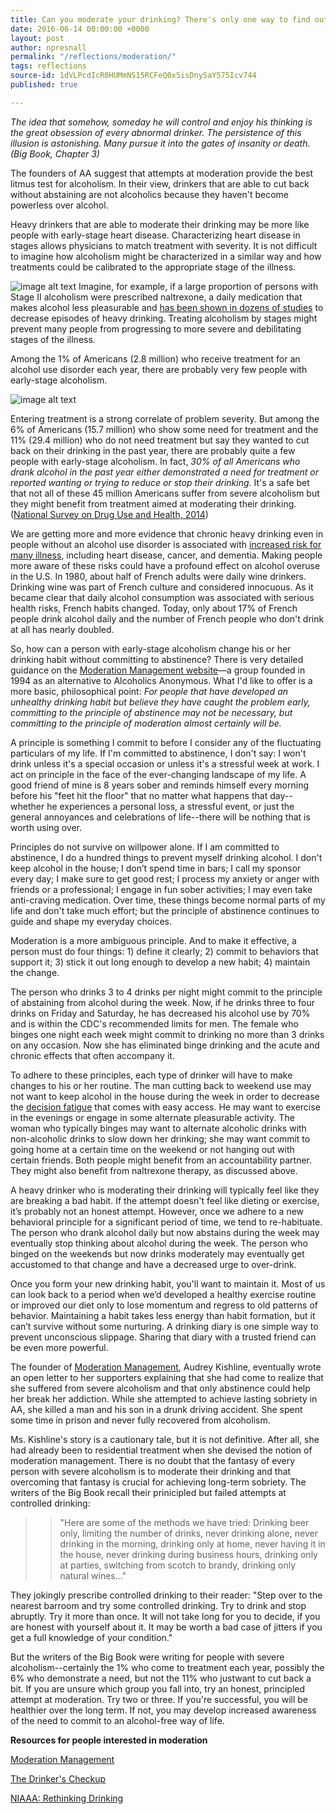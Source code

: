 ```yaml
---
title: Can you moderate your drinking? There's only one way to find out.
date: 2016-06-14 00:00:00 +0000
layout: post
author: npresnall
permalink: "/reflections/moderation/"
tags: reflections
source-id: 1dVLPcdIcR0HUMmNS15RCFeQ0x5isDnySaY575Icv744
published: true

---
```

_The idea that somehow, someday he will control and enjoy his thinking is the great obsession of every abnormal drinker. The persistence of this illusion is astonishing. Many pursue it into the gates of insanity or death. (Big Book, Chapter 3)_

The founders of AA suggest that attempts at moderation provide the best litmus test for alcoholism. In their view, drinkers that are able to cut back without abstaining are not alcoholics because they haven't become powerless over alcohol.

Heavy drinkers that are able to moderate their drinking may be more like people with early-stage heart disease.<!--more--> Characterizing heart disease in stages allows physicians to match treatment with severity. It is not difficult to imagine how alcoholism might be characterized in a similar way and how treatments could be calibrated to the appropriate stage of the illness.

![image alt text](https://forestryio.s3-us-west-2.amazonaws.com/iqhwqbr8oigfyq/public/bFIobw8KrrI4HrmxUwJwdg_img_0.png)
Imagine, for example, if a large proportion of persons with Stage II alcoholism were prescribed naltrexone, a daily medication that makes alcohol less pleasurable and [has been shown in dozens of studies](http://www.ncbi.nlm.nih.gov/pubmed/23075288) to decrease episodes of heavy drinking. Treating alcoholism by stages might prevent many people from progressing to more severe and debilitating stages of the illness.

Among the 1% of Americans (2.8 million) who receive treatment for an alcohol use disorder each year, there are probably very few people with early-stage alcoholism.

![image alt text](https://forestryio.s3-us-west-2.amazonaws.com/iqhwqbr8oigfyq/public/bFIobw8KrrI4HrmxUwJwdg_img_2.png)

Entering treatment is a strong correlate of problem severity. But among the 6% of Americans (15.7 million) who show some need for treatment and the 11% (29.4 million) who do not need treatment but say they wanted to cut back on their drinking in the past year, there are probably quite a few people with early-stage alcoholism. In fact, _30% of all Americans who drank alcohol in the past year either demonstrated a need for treatment or reported wanting or trying to reduce or stop their drinking._ It's a safe bet that not all of these 45 million Americans suffer from severe alcoholism but they might benefit from treatment aimed at moderating their drinking. ([National Survey on Drug Use and Health, 2014](http://www.icpsr.umich.edu/icpsrweb/NAHDAP/studies/36361))

We are getting more and more evidence that chronic heavy drinking even in people without an alcohol use disorder is associated with [increased risk for many illness](http://pubs.niaaa.nih.gov/publications/RethinkingDrinking/Rethinking_Drinking.pdf), including heart disease, cancer, and dementia. Making people more aware of these risks could have a profound effect on alcohol overuse in the U.S. In 1980, about half of French adults were daily wine drinkers. Drinking wine was part of French culture and considered innocuous. As it became clear that daily alcohol consumption was associated with serious health risks, French habits changed. Today, only about 17% of French people drink alcohol daily and the number of French people who don't drink at all has nearly doubled.

So, how can a person with early-stage alcoholism change his or her drinking habit without committing to abstinence? There is very detailed guidance on the [Moderation Management website](http://moderation.org/)—a group founded in 1994 as an alternative to Alcoholics Anonymous. What I'd like to offer is a more basic, philosophical point: _For people that have developed an unhealthy drinking habit but believe they have caught the problem early, committing to the principle of abstinence may not be necessary, but committing to the principle of moderation almost certainly will be._

A principle is something I commit to before I consider any of the fluctuating particulars of my life. If I'm committed to abstinence, I don't say: I won't drink unless it's a special occasion or unless it's a stressful week at work. I act on principle in the face of the ever-changing landscape of my life. A good friend of mine is 8 years sober and reminds himself every morning before his "feet hit the floor" that no matter what happens that day--whether he experiences a personal loss, a stressful event, or just the general annoyances and celebrations of life--there will be nothing that is worth using over.

Principles do not survive on willpower alone. If I am committed to abstinence, I do a hundred things to prevent myself drinking alcohol. I don't keep alcohol in the house; I don’t spend time in bars; I call my sponsor every day; I make sure to get good rest; I process my anxiety or anger with friends or a professional; I engage in fun sober activities; I may even take anti-craving medication. Over time, these things become normal parts of my life and don't take much effort; but the principle of abstinence continues to guide and shape my everyday choices.

Moderation is a more ambiguous principle. And to make it effective, a person must do four things: 1) define it clearly; 2) commit to behaviors that support it; 3) stick it out long enough to develop a new habit; 4) maintain the change.

The person who drinks 3 to 4 drinks per night might commit to the principle of abstaining from alcohol during the week. Now, if he drinks three to four drinks on Friday and Saturday, he has decreased his alcohol use by 70% and is within the CDC's recommended limits for men. The female who binges one night each week might commit to drinking no more than 3 drinks on any occasion. Now she has eliminated binge drinking and the acute and chronic effects that often accompany it.

To adhere to these principles, each type of drinker will have to make changes to his or her routine. The man cutting back to weekend use may not want to keep alcohol in the house during the week in order to decrease the [decision fatigue](http://www.nytimes.com/2011/08/21/magazine/do-you-suffer-from-decision-fatigue.html?_r=0) that comes with easy access. He may want to exercise in the evenings or engage in some alternate pleasurable activity. The woman who typically binges may want to alternate alcoholic drinks with non-alcoholic drinks to slow down her drinking; she may want commit to going home at a certain time on the weekend or not hanging out with certain friends. Both people might benefit from an accountability partner. They might also benefit from naltrexone therapy, as discussed above.

A heavy drinker who is moderating their drinking will typically feel like they are breaking a bad habit. If the attempt doesn't feel like dieting or exercise, it’s probably not an honest attempt. However, once we adhere to a new behavioral principle for a significant period of time, we tend to re-habituate. The person who drank alcohol daily but now abstains during the week may eventually stop thinking about alcohol during the week. The person who binged on the weekends but now drinks moderately may eventually get accustomed to that change and have a decreased urge to over-drink.

Once you form your new drinking habit, you'll want to maintain it. Most of us can look back to a period when we’d developed a healthy exercise routine or improved our diet only to lose momentum and regress to old patterns of behavior. Maintaining a habit takes less energy than habit formation, but it can’t survive without some nurturing. A drinking diary is one simple way to prevent unconscious slippage. Sharing that diary with a trusted friend can be even more powerful.

The founder of [Moderation Management](http://moderation.org/), Audrey Kishline, eventually wrote an open letter to her supporters explaining that she had come to realize that she suffered from severe alcoholism and that only abstinence could help her break her addiction. While she attempted to achieve lasting sobriety in AA, she killed a man and his son in a drunk driving accident. She spent some time in prison and never fully recovered from alcoholism.

Ms. Kishline's story is a cautionary tale, but it is not definitive. After all, she had already been to residential treatment when she devised the notion of moderation management. There is no doubt that the fantasy of every person with severe alcoholism is to moderate their drinking and that overcoming that fantasy is crucial for achieving long-term sobriety. The writers of the Big Book recall their prinicipled but failed attempts at controlled drinking:

> > "Here are some of the methods we have tried: Drinking beer only, limiting the number of drinks, never drinking alone, never drinking in the morning, drinking only at home, never having it in the house, never drinking during business hours, drinking only at parties, switching from scotch to brandy, drinking only natural wines..."

They jokingly prescribe controlled drinking to their reader: "Step over to the nearest barroom and try some controlled drinking. Try to drink and stop abruptly. Try it more than once. It will not take long for you to decide, if you are honest with yourself about it. It may be worth a bad case of jitters if you get a full knowledge of your condition."

But the writers of the Big Book were writing for people with severe alcoholism--certainly the 1% who come to treatment each year, possibly the 6% who demonstrate a need, but not the 11% who justwant to cut back a bit. If you are unsure which group you fall into, try an honest, principled attempt at moderation. Try two or three. If you're successful, you will be healthier over the long term. If not, you may develop increased awareness of the need to commit to an alcohol-free way of life.

**Resources for people interested in moderation**

[Moderation Management](http://moderation.org)

[The Drinker's Checkup](http://www.drinkerscheckup.com/)

[NIAAA: Rethinking Drinking](http://pubs.niaaa.nih.gov/publications/RethinkingDrinking/Rethinking_Drinking.pdf)